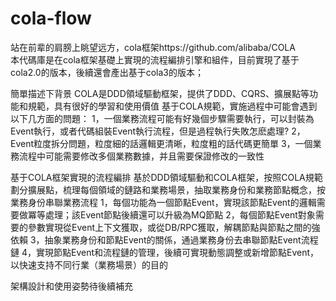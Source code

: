 # cola-flow
站在前辈的肩膀上眺望远方，cola框架https://github.com/alibaba/COLA  
本代碼庫是在cola框架基礎上實現的流程編排引擎和組件，目前實現了基于cola2.0的版本，後續還會產出基于cola3的版本；

簡單描述下背景
COLA是DDD領域驅動框架，提供了DDD、CQRS、擴展點等功能和規範，具有很好的學習和使用價值
基于COLA規範，實施過程中可能會遇到以下几方面的問題：
1，一個業務流程可能有好幾個步驟需要執行，可以封裝為Event執行，或者代碼組裝Event執行流程，但是過程執行失敗怎麽處理?
2，Event粒度拆分問題，粒度細的話邏輯更清晰，粒度粗的話代碼更簡單
3，一個業務流程中可能需要修改多個業務數據，并且需要保證修改的一致性

基于COLA框架實現的流程編排
基於DDD領域驅動和COLA框架，按照COLA規範劃分擴展點，梳理每個領域的鏈路和業務場景，抽取業務身份和業務節點概念，按業務身份串聯業務流程
1，每個功能為一個節點Event，實現該節點Event的邏輯需要做冪等處理；該Event節點後續還可以升級為MQ節點
2，每個節點Event對象需要的參數實現從Event上下文獲取，或從DB/RPC獲取，解耦節點與節點之間的強依賴
3，抽象業務身份和節點Event的關係，通過業務身份去串聯節點Event流程鏈
4，實現節點Event和流程鏈的管理，後續可實現動態調整或新增節點Event，以快速支持不同行業（業務場景）的目的

架構設計和使用姿勢待後續補充
